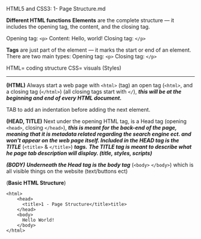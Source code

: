 HTML5 and CSS3: 1- Page Structure.md

**Different HTML functions**
**Elements** are the complete structure — it includes the opening tag, the content, and the closing tag.

Opening tag: `<p>`
Content: Hello, world!
Closing tag: `</p>`

**Tags** are just part of the element — it marks the start or end of an element.
There are two main types:
Opening tag: `<p>`
Closing tag: `</p>`

HTML= coding structure
CSS= visuals (Styles)

---------------------------------------------------------------------------------------------------------------------------------------------------------------------------------------------------------------------------------------------------------------------------

**(HTML)**
Always start a web page with `<html>` (tag)
an open tag (`<html>`, and a closing tag (`</html>`) (all closing tags start with `</`), ***this will be at the beginning and end of every HTML document.***

TAB to add an indentation before adding the next element.

**(HEAD, TITLE)**
Next under the opening HTML tag, is a Head tag (opening `<head>`, closing `</head>`), ***this is meant for the back-end of the page, meaning that it is metadata related regarding the search engine ect. and won't appear on the web page itself. Included in the HEAD tag is the TITLE*** (`<title>` & `</title>`) ***tags.*** ***The TITLE tag is meant to describe what he page tab description will display. (title, styles, scripts)***

***(BODY)***
***Underneath the Head tag is the body tag*** (`<body>` `</body>`) which is all visible things on the website (text/buttons ect)

(**Basic HTML Structure**)
```
<html>
    <head> 
      <title>1 - Page Structure</title>title>
    </head>
    <body>
      Hello World!
    </body>
</html>
```
